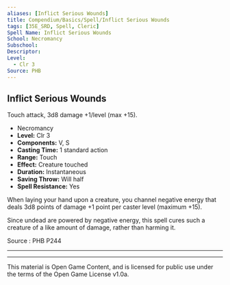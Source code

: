 ```yaml
---
aliases: [Inflict Serious Wounds]
title: Compendium/Basics/Spell/Inflict Serious Wounds
tags: [35E_SRD, Spell, Cleric]
Spell Name: Inflict Serious Wounds
School: Necromancy
Subschool: 
Descriptor: 
Level:
  - Clr 3
Source: PHB
---
```



## Inflict Serious Wounds

Touch attack, 3d8 damage +1/level (max +15).

*   Necromancy
*   **Level:** Clr 3
*   **Components:** V, S
*   **Casting Time:** 1 standard action
*   **Range:** Touch
*   **Effect:** Creature touched
*   **Duration:** Instantaneous
*   **Saving Throw:** Will half
*   **Spell Resistance:** Yes

<p>When laying your hand upon a creature, you channel negative energy that deals 3d8 points of damage +1 point per caster level (maximum +15).</p><p>Since undead are powered by negative energy, this spell cures such a creature of a like amount of damage, rather than harming it.</p>

Source : PHB P244

---

---

This material is Open Game Content, and is licensed for public use under
the terms of the Open Game License v1.0a.
